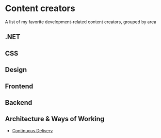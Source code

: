 # Content creators
A list of my favorite development-related content creators, grouped by area

## .NET

## CSS

## Design

## Frontend

## Backend

## Architecture & Ways of Working
- [Continuous Delivery](https://www.youtube.com/@ContinuousDelivery)
